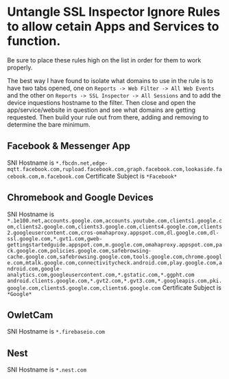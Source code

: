 # Untangle SSL Inspector Ignore Rules to allow cetain Apps and Services to function.
Be sure to place these rules high on the list in order for them to work properly.

The best way I have found to isolate what domains to use in the rule is to have two tabs opened, one on `Reports -> Web Filter -> All Web Events` and the other on `Reports -> SSL Inspector -> All Sessions` and to add the device inquestions hostname to the filter. Then close and open the app/service/website in question and see what domains are getting requested. Then build your rule out from there, adding and removing to determine the bare minimum.

## Facebook & Messenger App
SNI Hostname is
```*.fbcdn.net,edge-mqtt.facebook.com,rupload.facebook.com,graph.facebook.com,lookaside.facebook.com,m.facebook.com```
Certificate Subject is
```*Facebook*```

## Chromebook and Google Devices
SNI Hostname is
```*.1e100.net,accounts.google.com,accounts.youtube.com,clients1.google.com,clients2.google.com,clients3.google.com,clients4.google.com,clients2.googleusercontent.com,cros-omahaproxy.appspot.com,dl.google.com,dl-ssl.google.com,*.gvt1.com,gweb-gettingstartedguide.appspot.com,m.google.com,omahaproxy.appspot.com,pack.google.com,policies.google.com,safebrowsing-cache.google.com,safebrowsing.google.com,tools.google.com,chrome.google.com,mtalk.google.com,connectivitycheck.android.com,play.google.com,android.com,google-analytics.com,googleusercontent.com,*.gstatic.com,*.ggpht.com android.clients.google.com,*.gvt2.com,*.gvt3.com,*.googleapis.com,pki.google.com,clients5.google.com,clients6.google.com```
Certificate Subject is
```*Google*```

## OwletCam
SNI Hostname is
```*.firebaseio.com```

## Nest
SNI Hostname is
```*.nest.com```
